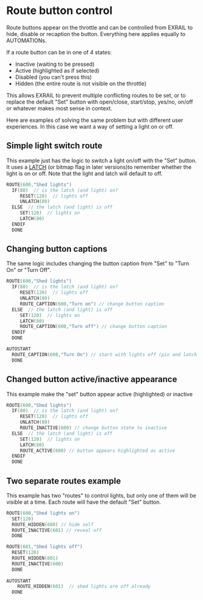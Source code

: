 # Route button control

Route buttons appear on the throttle and can be controlled from EXRAIL to hide, disable or recaption the button. Everything here applies equally to AUTOMATIONs.

If a route button can be in one of 4 states:
  
  - Inactive (waiting to be pressed)
  - Active (highlighted as if selected)
  - Disabled (you can't press this)
  - Hidden (the entire route is not visible on the throttle)

This allows EXRAIL to prevent multiple conflicting routes to be set, or to replace the default "Set" button with open/close, start/stop, yes/no, on/off or whatever makes most sense in context.

Here are examples of solving the same problem but with different user experiences.
In this case we want a way of setting a light on or off.

## Simple light switch route

 This example just has the logic to switch a light on/off with the "Set" button.
 It uses a [LATCH](?LATCH) (or bitmap flag in later versions)to remember whether the light is on or off. Note that the light and latch will default to off.


```cpp
ROUTE(600,"Shed lights")
  IF(80)  // is the latch (and light) on? 
     RESET(120)  // lights off
     UNLATCH(80)
  ELSE  // the latch (and light) is off 
     SET(120)  // lights on
     LATCH(80)
  ENDIF
  DONE
```

## Changing button captions 

The same logic includes changing the button caption from "Set" to "Turn On" or "Turn Off".

```cpp
ROUTE(600,"Shed lights")
  IF(80)  // is the latch (and light) on? 
     RESET(120)  // lights off
     UNLATCH(80)
     ROUTE_CAPTION(600,"Turn on") // change button caption
  ELSE  // the latch (and light) is off 
     SET(120)  // lights on
     LATCH(80)
     ROUTE_CAPTION(600,"Turn off") // change button caption
  ENDIF
  DONE

AUTOSTART
  ROUTE_CAPTION(600,"Turn On") // start with lights off (pin and latch will default off)
  DONE

```

## Changed button active/inactive appearance

This example make the "set" button appear active (highlighted) or inactive 

```cpp
ROUTE(600,"Shed lights")
  IF(80)  // is the latch (and light) on? 
     RESET(120)  // lights off
     UNLATCH(80)
     ROUTE_INACTIVE(600) // change button state to inactive
  ELSE  // the latch (and light) is off 
     SET(120)  // lights on
     LATCH(80)
     ROUTE_ACTIVE(600) // button appears highlighted as active
  ENDIF
  DONE

```
## Two separate routes example
This example has two "routes" to control lights, but only one of them will be visible at a time.
Each route will have the default "Set" button.

```cpp
ROUTE(600,"Shed lights on")
  SET(120)
  ROUTE_HIDDEN(600) // hide self
  ROUTE_INACTIVE(601) // reveal off 
  DONE

ROUTE(601,"Shed lights off")
  RESET(120)
  ROUTE_HIDDEN(601)
  ROUTE_INACTIVE(600)
  DONE
  
AUTOSTART
    ROUTE_HIDDEN(601)  // shed lights are off already
  DONE
```
